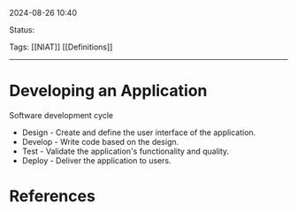
2024-08-26 10:40

Status:

Tags: [[NIAT]] [[Definitions]]

________________________________________________________________________



# Developing an Application


Software development cycle
- Design - Create and define the user interface of the application.
- Develop - Write code based on the design.
- Test - Validate the application's functionality and quality.
- Deploy - Deliver the application to users.



# References

